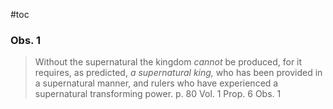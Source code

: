 #toc

### Obs. 1

> Without the supernatural the kingdom *cannot* be produced, for it requires, as predicted, *a supernatural king,* who has been provided in a supernatural manner, and rulers who have experienced a supernatural transforming power.
> p. 80 Vol. 1 Prop. 6 Obs. 1

